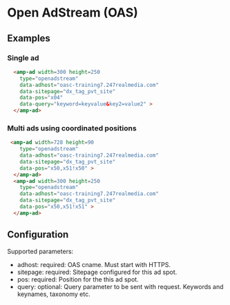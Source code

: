 <!---
Copyright 2015 The AMP HTML Authors. All Rights Reserved.

Licensed under the Apache License, Version 2.0 (the "License");
you may not use this file except in compliance with the License.
You may obtain a copy of the License at

      http://www.apache.org/licenses/LICENSE-2.0

Unless required by applicable law or agreed to in writing, software
distributed under the License is distributed on an "AS-IS" BASIS,
WITHOUT WARRANTIES OR CONDITIONS OF ANY KIND, either express or implied.
See the License for the specific language governing permissions and
limitations under the License.
-->

# Open AdStream (OAS)

## Examples

### Single ad

```html
  <amp-ad width=300 height=250 
    type="openadstream" 
    data-adhost="oasc-training7.247realmedia.com" 
    data-sitepage="dx_tag_pvt_site" 
    data-pos="x04" 
    data-query="keyword=keyvalue&key2=value2" >
  </amp-ad>
```

### Multi ads using coordinated positions 

```html
 <amp-ad width=728 height=90 
    type="openadstream" 
    data-adhost="oasc-training7.247realmedia.com" 
    data-sitepage="dx_tag_pvt_site" 
    data-pos="x50,x51!x50" >
  </amp-ad>
  <amp-ad width=300 height=250 
    type="openadstream" 
    data-adhost="oasc-training7.247realmedia.com" 
    data-sitepage="dx_tag_pvt_site" 
    data-pos="x50,x51!x51" >
  </amp-ad>
```
## Configuration

Supported parameters:

- adhost: required: OAS cname. Must start with HTTPS.
- sitepage: required: Sitepage configured for this ad spot.
- pos: required: Position for the this ad spot.
- query: optional: Query parameter to be sent with request. Keywords and keynames, taxonomy etc. 

